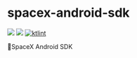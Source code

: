 # spacex-android-sdk
[![](https://jitpack.io/v/emilg1101/spacex-android-sdk.svg)](https://jitpack.io/#emilg1101/spacex-android-sdk)
[![](https://jitci.com/gh/emilg1101/spacex-android-sdk/svg)](https://jitci.com/gh/emilg1101/spacex-android-sdk)
[![ktlint](https://img.shields.io/badge/code%20style-%E2%9D%A4-FF4081.svg)](https://ktlint.github.io/)

🚀SpaceX Android SDK
